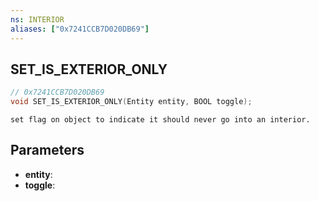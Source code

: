 ```yaml
---
ns: INTERIOR
aliases: ["0x7241CCB7D020DB69"]
---
```

## SET_IS_EXTERIOR_ONLY

```c
// 0x7241CCB7D020DB69
void SET_IS_EXTERIOR_ONLY(Entity entity, BOOL toggle);
```

```
set flag on object to indicate it should never go into an interior.
```

## Parameters
* **entity**: 
* **toggle**: 

